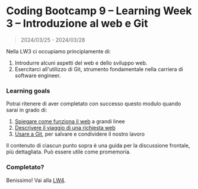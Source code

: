 # Coding Bootcamp 9 – Learning Week 3 – Introduzione al web e Git

> 2024/03/25 - 2024/03/28

Nella LW3 ci occupiamo principlamente di:

1. Introdurre alcuni aspetti del web e dello sviluppo web.
1. Esercitarci all'utilizzo di Git, strumento fondamentale nella carriera di
   software engineer.

### Learning goals

Potrai ritenere di aver completato con successo questo modulo quando sarai in
grado di:

1. [Spiegare come funziona il web](./breve-introduzione-al-web.md) a grandi
   linee
1. [Descrivere il viaggio di una richiesta web](./il-viaggio-di-una-richiesta-web.md)
1. [Usare a Git](./usare-git.md), per salvare e condividere il nostro lavoro

Il contenuto di ciascun punto sopra è una guida per la discussione frontale, più
dettagliata. Può essere utile come promemoria.

### Completato?

Benissimo! Vai alla [LW4](../lw_04/README.md).
